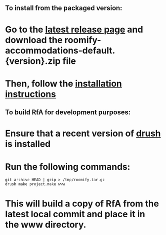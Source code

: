 ## To install from the packaged version:

# Go to the [latest release page](https://github.com/Roomify/roomify/releases/latest) and download the roomify-accommodations-default.{version}.zip file
# Then, follow the [installation instructions](http://docs.roomify.us/accommodations_selfhost/index.html)

## To build RfA for development purposes:

# Ensure that a recent version of [drush](https://github.com/drush-ops/drush) is installed
# Run the following commands:

```
git archive HEAD | gzip > /tmp/roomify.tar.gz
drush make project.make www
```

# This will build a copy of RfA from the latest local commit and place it in the www directory.
